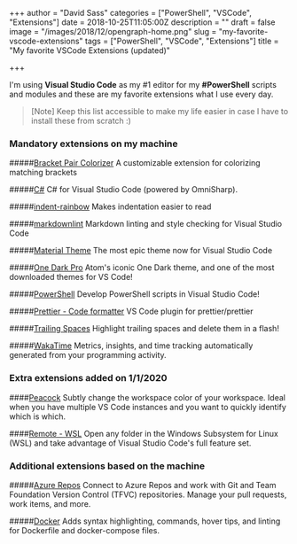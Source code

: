 +++
author = "David Sass"
categories = ["PowerShell", "VSCode", "Extensions"]
date = 2018-10-25T11:05:00Z
description = ""
draft = false
image = "/images/2018/12/opengraph-home.png"
slug = "my-favorite-vscode-extensions"
tags = ["PowerShell", "VSCode", "Extensions"]
title = "My favorite VSCode Extensions (updated)"

+++


I'm using **Visual Studio Code** as my #1 editor for my **#PowerShell** scripts and modules and these are my favorite extensions what I use every day.

> [Note] 
> Keep this list accessible to make my life easier in case I have to install these from scratch :)

### Mandatory extensions on my machine
#####[Bracket Pair Colorizer](https://marketplace.visualstudio.com/items?itemName=CoenraadS.bracket-pair-colorizer)
A customizable extension for colorizing matching brackets

#####[C#](https://marketplace.visualstudio.com/items?itemName=ms-vscode.csharp)
C# for Visual Studio Code (powered by OmniSharp).

#####[indent-rainbow](https://marketplace.visualstudio.com/items?itemName=oderwat.indent-rainbow)
Makes indentation easier to read

#####[markdownlint](https://marketplace.visualstudio.com/items?itemName=DavidAnson.vscode-markdownlint)
Markdown linting and style checking for Visual Studio Code

#####[Material Theme](https://marketplace.visualstudio.com/items?itemName=Equinusocio.vsc-material-theme)
The most epic theme now for Visual Studio Code

#####[One Dark Pro](https://marketplace.visualstudio.com/items?itemName=zhuangtongfa.Material-theme)
Atom's iconic One Dark theme, and one of the most downloaded themes for VS Code!

#####[PowerShell](https://marketplace.visualstudio.com/items?itemName=ms-vscode.PowerShell)
Develop PowerShell scripts in Visual Studio Code!

#####[Prettier - Code formatter](https://marketplace.visualstudio.com/items?itemName=esbenp.prettier-vscode)
VS Code plugin for prettier/prettier

#####[Trailing Spaces](https://marketplace.visualstudio.com/items?itemName=shardulm94.trailing-spaces)
Highlight trailing spaces and delete them in a flash!

#####[WakaTime](https://marketplace.visualstudio.com/items?itemName=WakaTime.vscode-wakatime)
Metrics, insights, and time tracking automatically generated from your programming activity.

### Extra extensions added on 1/1/2020
####[Peacock](https://marketplace.visualstudio.com/items?itemName=johnpapa.vscode-peacock)
Subtly change the workspace color of your workspace. Ideal when you have multiple VS Code instances and you want to quickly identify which is which.

####[Remote - WSL](https://marketplace.visualstudio.com/items?itemName=ms-vscode-remote.remote-wsl)
Open any folder in the Windows Subsystem for Linux (WSL) and take advantage of Visual Studio Code's full feature set.

### Additional extensions based on the machine
#####[Azure Repos](https://marketplace.visualstudio.com/items?itemName=ms-vsts.team)
Connect to Azure Repos and work with Git and Team Foundation Version Control (TFVC) repositories. Manage your pull requests, work items, and more.

#####[Docker](https://marketplace.visualstudio.com/items?itemName=PeterJausovec.vscode-docker)
Adds syntax highlighting, commands, hover tips, and linting for Dockerfile and docker-compose files.



